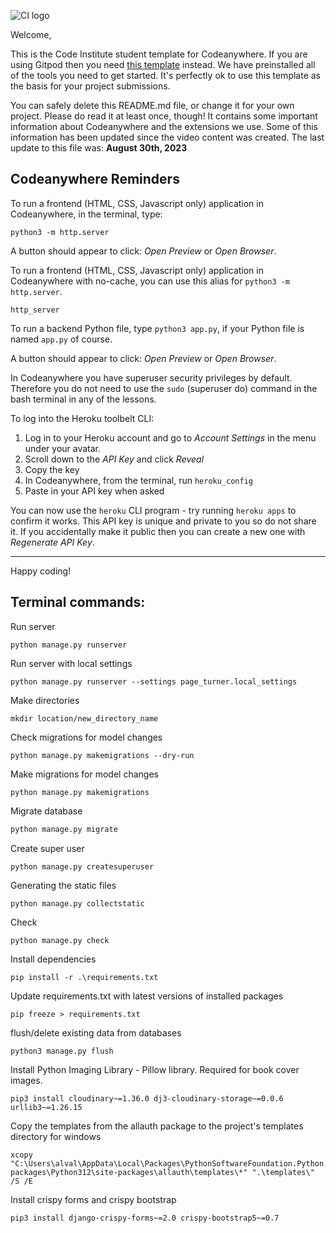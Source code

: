 ![CI logo](https://codeinstitute.s3.amazonaws.com/fullstack/ci_logo_small.png)

Welcome,

This is the Code Institute student template for Codeanywhere. If you are using Gitpod then you need [this template](https://github.com/Code-Institute-Org/gitpod-full-template) instead.  We have preinstalled all of the tools you need to get started. It's perfectly ok to use this template as the basis for your project submissions.

You can safely delete this README.md file, or change it for your own project. Please do read it at least once, though! It contains some important information about Codeanywhere and the extensions we use. Some of this information has been updated since the video content was created. The last update to this file was: **August 30th, 2023**

## Codeanywhere Reminders

To run a frontend (HTML, CSS, Javascript only) application in Codeanywhere, in the terminal, type:

`python3 -m http.server`

A button should appear to click: _Open Preview_ or _Open Browser_.

To run a frontend (HTML, CSS, Javascript only) application in Codeanywhere with no-cache, you can use this alias for `python3 -m http.server`.

`http_server`

To run a backend Python file, type `python3 app.py`, if your Python file is named `app.py` of course.

A button should appear to click: _Open Preview_ or _Open Browser_.

In Codeanywhere you have superuser security privileges by default. Therefore you do not need to use the `sudo` (superuser do) command in the bash terminal in any of the lessons.

To log into the Heroku toolbelt CLI:

1. Log in to your Heroku account and go to _Account Settings_ in the menu under your avatar.
2. Scroll down to the _API Key_ and click _Reveal_
3. Copy the key
4. In Codeanywhere, from the terminal, run `heroku_config`
5. Paste in your API key when asked

You can now use the `heroku` CLI program - try running `heroku apps` to confirm it works. This API key is unique and private to you so do not share it. If you accidentally make it public then you can create a new one with _Regenerate API Key_.

---

Happy coding!
## Terminal commands: 

Run server 
```shell
python manage.py runserver  
```

Run server with local settings
```console
python manage.py runserver --settings page_turner.local_settings
```

Make directories 
```
mkdir location/new_directory_name
```

Check migrations for model changes
```
python manage.py makemigrations --dry-run
```    

Make migrations for model changes
```
python manage.py makemigrations
```    

Migrate database
```bash
python manage.py migrate
```

Create super user
```
python manage.py createsuperuser
```

Generating the static files
```
python manage.py collectstatic  
```                                   

Check
```
python manage.py check
```

Install dependencies
```
pip install -r .\requirements.txt
```

Update requirements.txt with latest versions of installed packages
```
pip freeze > requirements.txt
```

flush/delete existing data from databases 
```
python3 manage.py flush
```

Install Python Imaging Library - Pillow library. Required for book cover images.
```
pip3 install cloudinary~=1.36.0 dj3-cloudinary-storage~=0.0.6 urllib3~=1.26.15
```


Copy the templates from the allauth package to the project's templates directory for windows
```
xcopy "C:\Users\alval\AppData\Local\Packages\PythonSoftwareFoundation.Python.3.12_qbz5n2kfra8p0\LocalCache\local-packages\Python312\site-packages\allauth\templates\*" ".\templates\" /S /E
```

Install crispy forms and crispy bootstrap
```
pip3 install django-crispy-forms~=2.0 crispy-bootstrap5~=0.7
```

